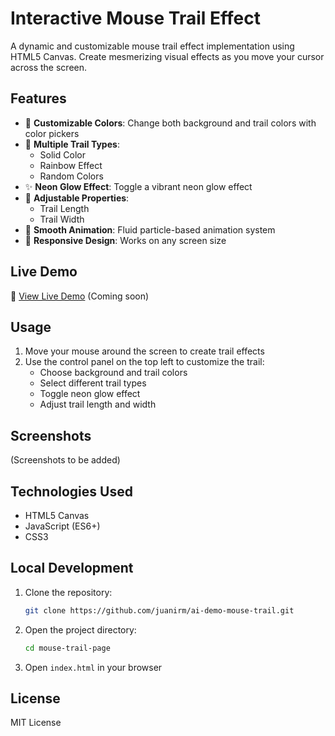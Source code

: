 # Interactive Mouse Trail Effect

A dynamic and customizable mouse trail effect implementation using HTML5 Canvas. Create mesmerizing visual effects as you move your cursor across the screen.

## Features

- 🎨 **Customizable Colors**: Change both background and trail colors with color pickers
- 🌈 **Multiple Trail Types**:
  - Solid Color
  - Rainbow Effect
  - Random Colors
- ✨ **Neon Glow Effect**: Toggle a vibrant neon glow effect
- 📐 **Adjustable Properties**:
  - Trail Length
  - Trail Width
- 🎯 **Smooth Animation**: Fluid particle-based animation system
- 📱 **Responsive Design**: Works on any screen size

## Live Demo

🔗 [View Live Demo](https://juanirm.github.io/ai-demo-mouse-trail/) (Coming soon)

## Usage

1. Move your mouse around the screen to create trail effects
2. Use the control panel on the top left to customize the trail:
   - Choose background and trail colors
   - Select different trail types
   - Toggle neon glow effect
   - Adjust trail length and width

## Screenshots

(Screenshots to be added)

## Technologies Used

- HTML5 Canvas
- JavaScript (ES6+)
- CSS3

## Local Development

1. Clone the repository:
   ```bash
   git clone https://github.com/juanirm/ai-demo-mouse-trail.git
   ```

2. Open the project directory:
   ```bash
   cd mouse-trail-page
   ```

3. Open `index.html` in your browser

## License

MIT License